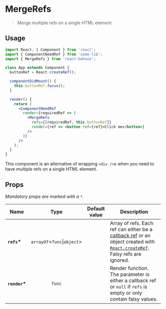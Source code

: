 # MergeRefs

[callback-refs]: https://reactjs.org/docs/refs-and-the-dom.html#callback-refs
[create-ref]: https://reactjs.org/docs/react-api.html#reactcreateref

> Merge multiple refs on a single HTML element.

## Usage

```jsx
import React, { Component } from 'react';
import { ComponentNeedRef } from 'some-lib';
import { MergeRefs } from 'react-behave';

class App extends Component {
  buttonRef = React.createRef();

  componentDidMount() {
    this.buttonRef.focus();
  }

  render() {
    return (
      <ComponentNeedRef
        render={requiredRef => (
          <MergeRefs
            refs={[requiredRef, this.buttonRef]}
            render={ref => <button ref={ref}>Click me</button>}
          />
        )}
      />
    );
  }
}
```

This component is an alternative of wrapping `<div />`s when you need to have multiple refs on a single HTML element.

## Props

_Mandatory props are marked with a `*`._

| Name                                   |            Type             | Default value | Description                                                                                                                                              |
| -------------------------------------- | :-------------------------: | :-----------: | -------------------------------------------------------------------------------------------------------------------------------------------------------- |
| <strong><code>refs</code>\*</strong>   | `arrayOf`<`func`\|`object`> |               | Array of refs. Each ref can either be a [callback ref][callback-refs] or an object created with [`React.createRef`][create-ref]. Falsy refs are ignored. |
| <strong><code>render</code>\*</strong> |           `func`            |               | Render function. The parameter is either a callback ref or `null` if `refs` is empty or only contain falsy values.                                       |
